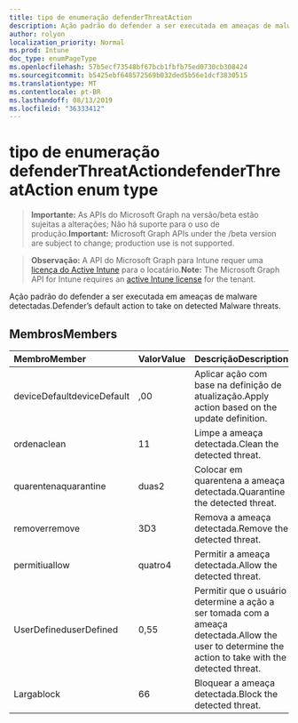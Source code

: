 ```yaml
---
title: tipo de enumeração defenderThreatAction
description: Ação padrão do defender a ser executada em ameaças de malware detectadas.
author: rolyon
localization_priority: Normal
ms.prod: Intune
doc_type: enumPageType
ms.openlocfilehash: 57b5ecf73548bf67bcb1fbfb75ed0730cb308424
ms.sourcegitcommit: b5425ebf648572569b032ded5b56e1dcf3830515
ms.translationtype: MT
ms.contentlocale: pt-BR
ms.lasthandoff: 08/13/2019
ms.locfileid: "36333412"
---
```

# <a name="defenderthreataction-enum-type"></a><span data-ttu-id="d3d75-103">tipo de enumeração defenderThreatAction</span><span class="sxs-lookup"><span data-stu-id="d3d75-103">defenderThreatAction enum type</span></span>

> <span data-ttu-id="d3d75-104">**Importante:** As APIs do Microsoft Graph na versão/beta estão sujeitas a alterações; Não há suporte para o uso de produção.</span><span class="sxs-lookup"><span data-stu-id="d3d75-104">**Important:** Microsoft Graph APIs under the /beta version are subject to change; production use is not supported.</span></span>

> <span data-ttu-id="d3d75-105">**Observação:** A API do Microsoft Graph para Intune requer uma [licença do Active Intune](https://go.microsoft.com/fwlink/?linkid=839381) para o locatário.</span><span class="sxs-lookup"><span data-stu-id="d3d75-105">**Note:** The Microsoft Graph API for Intune requires an [active Intune license](https://go.microsoft.com/fwlink/?linkid=839381) for the tenant.</span></span>

<span data-ttu-id="d3d75-106">Ação padrão do defender a ser executada em ameaças de malware detectadas.</span><span class="sxs-lookup"><span data-stu-id="d3d75-106">Defender’s default action to take on detected Malware threats.</span></span>

## <a name="members"></a><span data-ttu-id="d3d75-107">Membros</span><span class="sxs-lookup"><span data-stu-id="d3d75-107">Members</span></span>
|<span data-ttu-id="d3d75-108">Membro</span><span class="sxs-lookup"><span data-stu-id="d3d75-108">Member</span></span>|<span data-ttu-id="d3d75-109">Valor</span><span class="sxs-lookup"><span data-stu-id="d3d75-109">Value</span></span>|<span data-ttu-id="d3d75-110">Descrição</span><span class="sxs-lookup"><span data-stu-id="d3d75-110">Description</span></span>|
|:---|:---|:---|
|<span data-ttu-id="d3d75-111">deviceDefault</span><span class="sxs-lookup"><span data-stu-id="d3d75-111">deviceDefault</span></span>|<span data-ttu-id="d3d75-112">,0</span><span class="sxs-lookup"><span data-stu-id="d3d75-112">0</span></span>|<span data-ttu-id="d3d75-113">Aplicar ação com base na definição de atualização.</span><span class="sxs-lookup"><span data-stu-id="d3d75-113">Apply action based on the update definition.</span></span>|
|<span data-ttu-id="d3d75-114">ordena</span><span class="sxs-lookup"><span data-stu-id="d3d75-114">clean</span></span>|<span data-ttu-id="d3d75-115">1</span><span class="sxs-lookup"><span data-stu-id="d3d75-115">1</span></span>|<span data-ttu-id="d3d75-116">Limpe a ameaça detectada.</span><span class="sxs-lookup"><span data-stu-id="d3d75-116">Clean the detected threat.</span></span>|
|<span data-ttu-id="d3d75-117">quarentena</span><span class="sxs-lookup"><span data-stu-id="d3d75-117">quarantine</span></span>|<span data-ttu-id="d3d75-118">duas</span><span class="sxs-lookup"><span data-stu-id="d3d75-118">2</span></span>|<span data-ttu-id="d3d75-119">Colocar em quarentena a ameaça detectada.</span><span class="sxs-lookup"><span data-stu-id="d3d75-119">Quarantine the detected threat.</span></span>|
|<span data-ttu-id="d3d75-120">remover</span><span class="sxs-lookup"><span data-stu-id="d3d75-120">remove</span></span>|<span data-ttu-id="d3d75-121">3D</span><span class="sxs-lookup"><span data-stu-id="d3d75-121">3</span></span>|<span data-ttu-id="d3d75-122">Remova a ameaça detectada.</span><span class="sxs-lookup"><span data-stu-id="d3d75-122">Remove the detected threat.</span></span>|
|<span data-ttu-id="d3d75-123">permitiu</span><span class="sxs-lookup"><span data-stu-id="d3d75-123">allow</span></span>|<span data-ttu-id="d3d75-124">quatro</span><span class="sxs-lookup"><span data-stu-id="d3d75-124">4</span></span>|<span data-ttu-id="d3d75-125">Permitir a ameaça detectada.</span><span class="sxs-lookup"><span data-stu-id="d3d75-125">Allow the detected threat.</span></span>|
|<span data-ttu-id="d3d75-126">UserDefined</span><span class="sxs-lookup"><span data-stu-id="d3d75-126">userDefined</span></span>|<span data-ttu-id="d3d75-127">0,5</span><span class="sxs-lookup"><span data-stu-id="d3d75-127">5</span></span>|<span data-ttu-id="d3d75-128">Permitir que o usuário determine a ação a ser tomada com a ameaça detectada.</span><span class="sxs-lookup"><span data-stu-id="d3d75-128">Allow the user to determine the action to take with the detected threat.</span></span>|
|<span data-ttu-id="d3d75-129">Larga</span><span class="sxs-lookup"><span data-stu-id="d3d75-129">block</span></span>|<span data-ttu-id="d3d75-130">6</span><span class="sxs-lookup"><span data-stu-id="d3d75-130">6</span></span>|<span data-ttu-id="d3d75-131">Bloquear a ameaça detectada.</span><span class="sxs-lookup"><span data-stu-id="d3d75-131">Block the detected threat.</span></span>|



